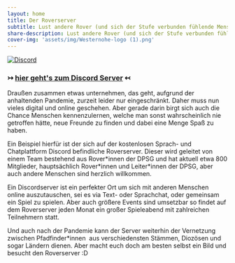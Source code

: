 ```yaml
---
layout: home
title: Der Roverserver
subtitle: Lust andere Rover (und sich der Stufe verbunden fühlende Menschen) kennenzulernen?
share-description: Lust andere Rover (und sich der Stufe verbunden fühlende Menschen) kennenzulernen? ↣ [rover.de/discord](https://rover.de/discord)
cover-img: 'assets/img/Westernohe-logo (1).png'
---
```

[![Discord](https://img.shields.io/discord/712004108344885341?color=cc1f2f&label=Discord&logo=Discord&logoColor=cc1f2f&style=for-the-badge)](invite/) 


### ↣ **[hier geht's zum Discord Server](invite/)** ↢

Draußen zusammen etwas unternehmen, das geht, aufgrund der anhaltenden Pandemie, zurzeit leider nur eingeschränkt. Daher muss nun vieles digital und online geschehen. Aber gerade darin birgt sich auch die Chance Menschen kennenzulernen, welche man sonst wahrscheinlich nie getroffen hätte, neue Freunde zu finden und dabei eine Menge Spaß zu haben. 

Ein Beispiel hierfür ist der sich auf der kostenlosen Sprach- und Chatplattform Discord befindliche Roverserver. Dieser wird geleitet von einem Team bestehend aus Rover\*innen der DPSG und hat aktuell etwa 800 Mitglieder, hauptsächlich Rover\*innen und Leiter\*innen der DPSG, aber auch andere Menschen sind herzlich willkommen. 

Ein Discordserver ist ein perfekter Ort um sich mit anderen Menschen online auszutauschen, sei es via Text- oder Sprachchat, oder gemeinsam ein Spiel zu spielen. Aber auch größere Events sind umsetzbar so findet auf dem Roverserver jeden Monat ein großer Spieleabend mit zahlreichen Teilnehmern statt. 

Und auch nach der Pandemie kann der Server weiterhin der Vernetzung zwischen Pfadfinder\*innen  aus verschiedensten Stämmen, Diozösen und sogar Ländern dienen. 
Aber macht euch doch am besten selbst ein Bild und besucht den Roverserver :D
